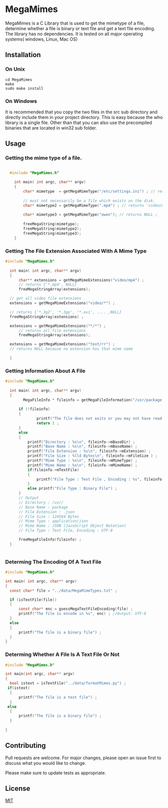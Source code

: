 # MegaMimes

MegaMimes is a C Library that is used to get the mimetype of a file, determine
whether a file is binary or text file and get a text file encoding. The library 
has no dependencies. It is tested on all major operating systems( windows, Linux, Mac OS)

## Installation

### On Unix

```
cd MegaMimes 
make 
sudo make install 
```

### On Windows 

It is recommended that you copy the two files in the src sub directory 
and directly include them in your project directory. This is easy because 
the who library is a single file. Other than that you can also use the
precompiled binaries that are located in win32 sub folder.

## Usage

### Getting  the  mime  type  of  a  file.
  
```c

  #include "MegaMimes.h"
   
 	int main( int argc, char** argv)
 	{
 		char* mimetype  = getMegaMimeType("/etc/settings.ini") ; // returns ''
 		
 		// must not necessarily be a file which exists on the disk. 
 		char* mimetype2 = getMegaMimeType(".mp4") ; // returns 'video/mp4'
 		
 		char* mimetype3 = getMegaMimeType("owen"); // returns NULL ;
 
 		freeMegaString(mimetype);
 		freeMegaString(mimetype2);
 		freeMegaString(mimetype3);
 	}
  ``` 

### Getting The File Extension Associated With A Mime Type
  
  ```c
  #include "MegaMimes.h"
   
 	int main( int argc, char** argv)
 	{
 		char** extensions = getMegaMimeExtensions("video/mp4") ;
 		// returns {'*.mp4', NULL}
 		freeMegaStringArray(extensions);
 
  	// get all video file extensions
  	extensions = getMegaMimeExtensions("video/*") ;

    // returns {'*.3g2', '*.3gp', '*.avi', .... ,NULL}
    freeMegaStringArray(extensions) ;
  
  	extensions = getMegaMimeExtensions("*/*") ;
 		// returns all file extensions
 		freeMegaStringArray(extensions);
 
  	extensions = getMegaMimeExtensions("text/rr") ;
  	// returns NULL because no extension has that mime name 
  
 	}
  ```
   
  
### Getting Information About A File 
  
  ```c
  #include "MegaMimes.h"
   
 	int main( int argc, char** argv)
 	{
 		  MegaFileInfo * fileinfo = getMegaFileInformation("/usr/package.json") ;
     	
  		if (!fileinfo) 
  		{ 
  				printf("The file does not exits or you may not have read permission.");
  				return 1 ;
  		}
  		else
  		{	
  			printf("Directory : %s\n", fileinfo->mBaseDir) ;
  			printf("Base Name : %s\n", fileinfo->mBaseName) ;
  			printf("File Extension : %s\n", fileinfo->mExtension) ;
  			printf("File Size : %lld Bytes\n", fileinfo->mFileSize ) ;
  			printf("Mime Type : %s\n", fileinfo->mMimeType) ;
  			printf("Mime Name : %s\n", fileinfo->mMimeName) ;
  			if(fileinfo->mTextFile)
  			{
  				printf("File Type : Text File , Encoding : %s", fileinfo->mTextEncoding);
  			}
  			else printf("File Type : Binary File") ;
  		}
  		// Output 
  		// Directory : /usr/
  		// Base Name : package
     	// File Extension : .json 
  		// File Size : 124564 Bytes
  		// Mime Type : application/json 
  		// Mime Name : JSON (JavaScript Object Notation)
     	// File Type : Text File, Encoding : UTF-8
  
  		freeMegaFileInfo(fileinfo) ;
 	}
   
  ```

### Determing The Encoding Of A Text File

  ```c
  #include "MegaMimes.h"
  
  int main( int argc, char** argv)
  {
  	const char* file = "../data/MegaMimeTypes.txt" ;
  
  	if (isTextFile(file))
  	{
  		const char* enc = guessMegaTextFileEncoding(file) ;
  		printf("The file is encode in %s", enc) ; //Output: UTF-8
  	}
  	else
  	{
  		printf("The file is a binary file") ;
  	}
  } 
  ```

### Determing Whether A  File Is A Text File Or Not 
  
  ```c
  #include "MegaMimes.h"
  
  int main(int argc, char** argv)
  {
  	bool istext = isTextFile("../data/formatMimes.py") ;
   if(istext)
  	{
  		printf("The file is a text file") ;
  	}
   else
  	{
  		printf("The file is a binary file") ;
  	}
   
  }
  ```
  
## Contributing
Pull requests are welcome. For major changes, please open an issue first to discuss what you would like to change.

Please make sure to update tests as appropriate.

## License
[MIT](https://choosealicense.com/licenses/mit/)